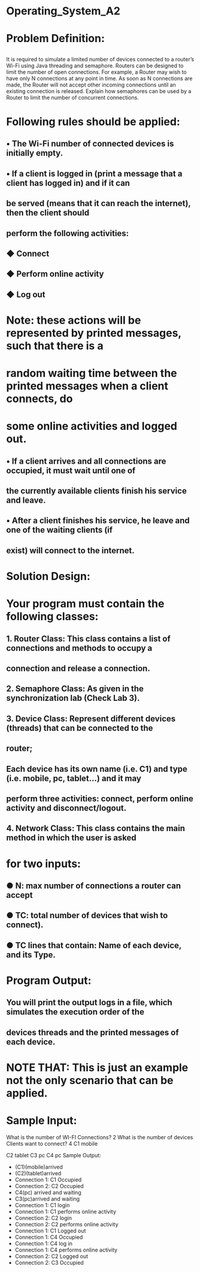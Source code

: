 # Operating_System_A2
# Problem Definition:
##
It is required to simulate a limited number of devices connected to a router’s Wi-Fi
using Java threading and semaphore. Routers can be designed to limit the number of
open connections. For example, a Router may wish to have only N connections at any
point in time. As soon as N connections are made, the Router will not accept other
incoming connections until an existing connection is released. Explain how
semaphores can be used by a Router to limit the number of concurrent connections.

# Following rules should be applied:

## • The Wi-Fi number of connected devices is initially empty.
## • If a client is logged in (print a message that a client has logged in) and if it can
## be served (means that it can reach the internet), then the client should
## perform the following activities:
## ◆ Connect
## ◆ Perform online activity
## ◆ Log out
# Note: these actions will be represented by printed messages, such that there is a
# random waiting time between the printed messages when a client connects, do
# some online activities and logged out.
## • If a client arrives and all connections are occupied, it must wait until one of
## the currently available clients finish his service and leave.
## • After a client finishes his service, he leave and one of the waiting clients (if
## exist) will connect to the internet.
# Solution Design:
# Your program must contain the following classes:
## 1. Router Class: This class contains a list of connections and methods to occupy a
## connection and release a connection.
## 2. Semaphore Class: As given in the synchronization lab (Check Lab 3).
## 3. Device Class: Represent different devices (threads) that can be connected to the
## router;
## Each device has its own name (i.e. C1) and type (i.e. mobile, pc, tablet...) and it may
## perform three activities: connect, perform online activity and disconnect/logout.
## 4. Network Class: This class contains the main method in which the user is asked
# for two inputs:
## ● N: max number of connections a router can accept
## ● TC: total number of devices that wish to connect).
## ● TC lines that contain: Name of each device, and its Type.
# Program Output:
## You will print the output logs in a file, which simulates the execution order of the
## devices threads and the printed messages of each device.
# NOTE THAT: This is just an example not the only scenario that can be applied.
# Sample Input:
What is the number of WI-FI Connections?
2
What is the number of devices Clients want to connect?
4
C1 mobile

C2 tablet
C3 pc
C4 pc
Sample Output:
- (C1)(mobile)arrived
- (C2)(tablet)arrived
- Connection 1: C1 Occupied
- Connection 2: C2 Occupied
- C4(pc) arrived and waiting
- C3(pc)arrived and waiting
- Connection 1: C1 login
- Connection 1: C1 performs online activity
- Connection 2: C2 login
- Connection 2: C2 performs online activity
- Connection 1: C1 Logged out
- Connection 1: C4 Occupied
- Connection 1: C4 log in
- Connection 1: C4 performs online activity
- Connection 2: C2 Logged out
- Connection 2: C3 Occupied
